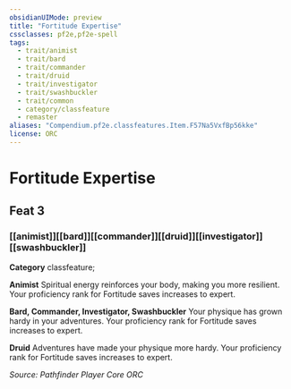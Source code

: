 ```yaml
---
obsidianUIMode: preview
title: "Fortitude Expertise"
cssclasses: pf2e,pf2e-spell
tags:
  - trait/animist
  - trait/bard
  - trait/commander
  - trait/druid
  - trait/investigator
  - trait/swashbuckler
  - trait/common
  - category/classfeature
  - remaster
aliases: "Compendium.pf2e.classfeatures.Item.F57Na5VxfBp56kke"
license: ORC
---
```

# Fortitude Expertise
## Feat 3
### [[animist]][[bard]][[commander]][[druid]][[investigator]][[swashbuckler]]

**Category** classfeature; 




**Animist** Spiritual energy reinforces your body, making you more resilient. Your proficiency rank for Fortitude saves increases to expert.

**Bard, Commander, Investigator, Swashbuckler** Your physique has grown hardy in your adventures. Your proficiency rank for Fortitude saves increases to expert.

**Druid** Adventures have made your physique more hardy. Your proficiency rank for Fortitude saves increases to expert.

*Source: Pathfinder Player Core*
*ORC*